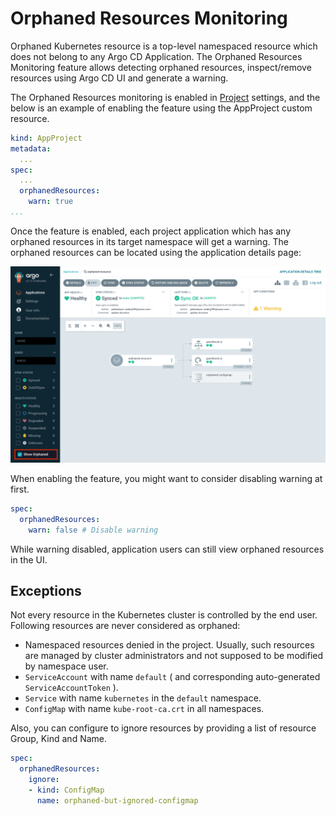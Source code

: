 # Orphaned Resources Monitoring

Orphaned Kubernetes resource is a top-level namespaced resource which does not belong to any Argo CD Application. The Orphaned Resources Monitoring feature allows detecting
orphaned resources, inspect/remove resources using Argo CD UI and generate a warning.

The Orphaned Resources monitoring is enabled in [Project](projects.md) settings, 
and the below is an example of enabling the feature using the AppProject custom resource.

```yaml
kind: AppProject
metadata:
  ...
spec:
  ...
  orphanedResources:
    warn: true
...
```

Once the feature is enabled, each project application which has any orphaned resources in its target namespace
will get a warning. The orphaned resources can be located using the application details page:

![orphaned resources](../assets/orphaned-resources.png)

When enabling the feature, you might want to consider disabling warning at first.

```yaml
spec:
  orphanedResources:
    warn: false # Disable warning
```

While warning disabled, application users can still view orphaned resources in the UI.

## Exceptions

Not every resource in the Kubernetes cluster is controlled by the end user. Following resources are never considered as orphaned:

* Namespaced resources denied in the project. Usually, such resources are managed by cluster administrators and not supposed to be modified by namespace user.
* `ServiceAccount` with name `default` ( and corresponding auto-generated `ServiceAccountToken` ).
* `Service` with name `kubernetes` in the `default` namespace.
* `ConfigMap` with name `kube-root-ca.crt` in all namespaces.

Also, you can configure to ignore resources by providing a list of resource Group, Kind and Name.

```yaml
spec:
  orphanedResources:
    ignore:
    - kind: ConfigMap
      name: orphaned-but-ignored-configmap
```

